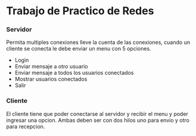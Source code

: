 # Trabajo de Practico de Redes

### Servidor

Permita multiples conexiones lleve la cuenta de las conexiones, cuando un cliente se conecta le debe enviar un menu con 5 opciones.

* Login
* Enviar mensaje a otro usuario
* Enviar mensaje a todos los usuarios conectados
* Mostrar usuarios conectados
* Salir 

### Cliente 

El cliente tiene que poder conectarse al servidor y recibir el menu y poder ingresar una opcion. Ambas deben ser con dos hilos uno para envio y otro para recepcion.